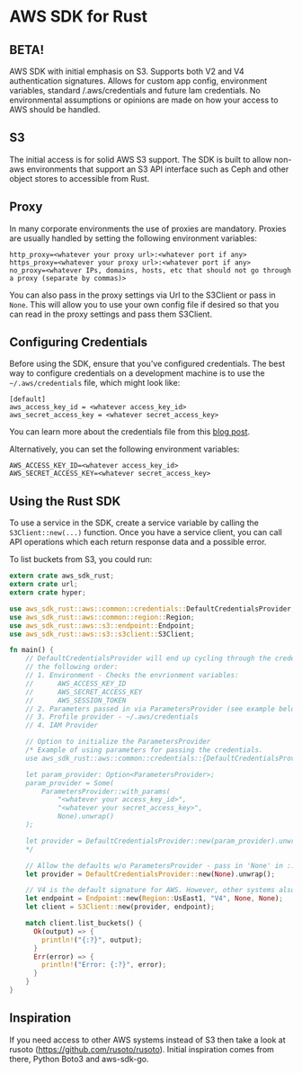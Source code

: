 # AWS SDK for Rust
## BETA!
AWS SDK with initial emphasis on S3. Supports both V2 and V4 authentication signatures. Allows for custom app config, environment variables, standard /.aws/credentials and future Iam credentials. No environmental assumptions or opinions are made on how your access to AWS should be handled.

## S3
The initial access is for solid AWS S3 support. The SDK is built to allow non-aws environments that support an S3 API interface such as Ceph and other object stores to accessible from Rust.

## Proxy
In many corporate environments the use of proxies are mandatory. Proxies are usually handled by setting the following environment variables:
```
http_proxy=<whatever your proxy url>:<whatever port if any>
https_proxy=<whatever your proxy url>:<whatever port if any>
no_proxy=<whatever IPs, domains, hosts, etc that should not go through a proxy (separate by commas)>
```

You can also pass in the proxy settings via Url to the S3Client or pass in `None`. This will allow you to use your own config file if desired so that you can read in the proxy settings and pass them S3Client.

## Configuring Credentials

Before using the SDK, ensure that you've configured credentials. The best
way to configure credentials on a development machine is to use the
`~/.aws/credentials` file, which might look like:

```
[default]
aws_access_key_id = <whatever access_key_id>
aws_secret_access_key = <whatever secret_access_key>
```

You can learn more about the credentials file from this
[blog post](http://blogs.aws.amazon.com/security/post/Tx3D6U6WSFGOK2H/A-New-and-Standardized-Way-to-Manage-Credentials-in-the-AWS-SDKs).

Alternatively, you can set the following environment variables:

```
AWS_ACCESS_KEY_ID=<whatever access_key_id>
AWS_SECRET_ACCESS_KEY=<whatever secret_access_key>
```

## Using the Rust SDK

To use a service in the SDK, create a service variable by calling the `S3Client::new(...)`
function. Once you have a service client, you can call API operations which each
return response data and a possible error.

To list buckets from S3, you could run:

```rust
extern crate aws_sdk_rust;
extern crate url;
extern crate hyper;

use aws_sdk_rust::aws::common::credentials::DefaultCredentialsProvider;
use aws_sdk_rust::aws::common::region::Region;
use aws_sdk_rust::aws::s3::endpoint::Endpoint;
use aws_sdk_rust::aws::s3::s3client::S3Client;

fn main() {
    // DefaultCredentialsProvider will end up cycling through the credentials provider list in
    // the following order:
    // 1. Environment - Checks the envrionment variables:
    //      AWS_ACCESS_KEY_ID
    //      AWS_SECRET_ACCESS_KEY
    //      AWS_SESSION_TOKEN
    // 2. Parameters passed in via ParametersProvider (see example below)
    // 3. Profile provider - ~/.aws/credentials
    // 4. IAM Provider

    // Option to initialize the ParametersProvider
    /* Example of using parameters for passing the credentials.
    use aws_sdk_rust::aws::common::credentials::{DefaultCredentialsProvider, ParametersProvider};

    let param_provider: Option<ParametersProvider>;
    param_provider = Some(
        ParametersProvider::with_params(
            "<whatever your access_key_id>",
            "<whatever your secret_access_key>",
            None).unwrap()
    );

    let provider = DefaultCredentialsProvider::new(param_provider).unwrap();
    */

    // Allow the defaults w/o ParametersProvider - pass in 'None' in ::new(None)
    let provider = DefaultCredentialsProvider::new(None).unwrap();

    // V4 is the default signature for AWS. However, other systems also use V2.
    let endpoint = Endpoint::new(Region::UsEast1, "V4", None, None);
    let client = S3Client::new(provider, endpoint);

    match client.list_buckets() {
      Ok(output) => {
        println!("{:?}", output);
      }
      Err(error) => {
        println!("Error: {:?}", error);
      }
    }
}
```

## Inspiration
If you need access to other AWS systems instead of S3 then take a look at rusoto (https://github.com/rusoto/rusoto). Initial inspiration comes from there, Python Boto3 and aws-sdk-go.
